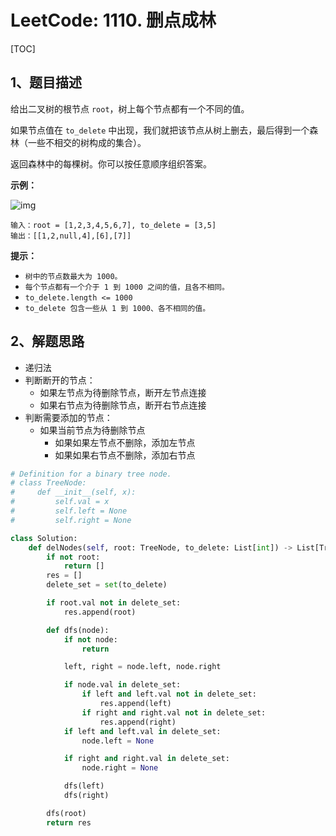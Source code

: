 # LeetCode: 1110. 删点成林

[TOC]

## 1、题目描述

给出二叉树的根节点 `root`，树上每个节点都有一个不同的值。

如果节点值在 `to_delete` 中出现，我们就把该节点从树上删去，最后得到一个森林（一些不相交的树构成的集合）。

返回森林中的每棵树。你可以按任意顺序组织答案。

 

**示例：**

![img](http://markdown-images-1251766755.cos.ap-beijing.myqcloud.com/notebook/2019-09-14-071034.png)

```
输入：root = [1,2,3,4,5,6,7], to_delete = [3,5]
输出：[[1,2,null,4],[6],[7]]
```

**提示：**

- `树中的节点数最大为 1000。`
- `每个节点都有一个介于 1 到 1000 之间的值，且各不相同。`
- `to_delete.length <= 1000`
- `to_delete 包含一些从 1 到 1000、各不相同的值。`



## 2、解题思路

- 递归法
- 判断断开的节点：
  - 如果左节点为待删除节点，断开左节点连接
  - 如果右节点为待删除节点，断开右节点连接
- 判断需要添加的节点：
  - 如果当前节点为待删除节点
    - 如果如果左节点不删除，添加左节点
    - 如果如果右节点不删除，添加右节点

```python
# Definition for a binary tree node.
# class TreeNode:
#     def __init__(self, x):
#         self.val = x
#         self.left = None
#         self.right = None

class Solution:
    def delNodes(self, root: TreeNode, to_delete: List[int]) -> List[TreeNode]:
        if not root:
            return []
        res = []
        delete_set = set(to_delete)

        if root.val not in delete_set:
            res.append(root)

        def dfs(node):
            if not node:
                return

            left, right = node.left, node.right

            if node.val in delete_set:
                if left and left.val not in delete_set:
                    res.append(left)
                if right and right.val not in delete_set:
                    res.append(right)
            if left and left.val in delete_set:
                node.left = None

            if right and right.val in delete_set:
                node.right = None

            dfs(left)
            dfs(right)

        dfs(root)
        return res
```

